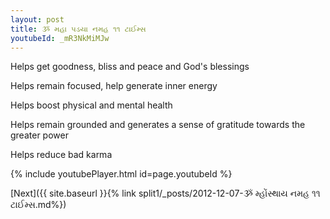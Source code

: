```yaml
---
layout: post
title: ૐ મહા પડયા નમહ ૧૧ ટાઈમ્સ
youtubeId: _mR3NkMiMJw
---
```

 
 
Helps get goodness, bliss and peace and God's blessings
 
Helps remain focused, help generate inner energy 
 
Helps boost physical and mental health 
 
Helps remain grounded and generates a sense of gratitude towards the greater power 
 
Helps reduce bad karma
 
 
 
 


{% include youtubePlayer.html id=page.youtubeId %}
 
[Next]({{ site.baseurl }}{% link  split1/_posts/2012-12-07-ૐ મ્હોંસ્થાય નમહ ૧૧ ટાઈમ્સ.md%})
 
